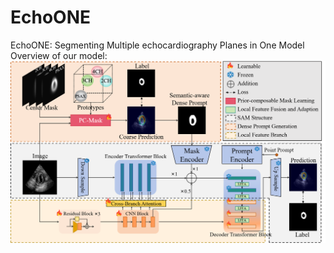 # EchoONE
EchoONE: Segmenting Multiple echocardiography Planes in One Model  
Overview of our model: 
![image](https://github.com/a2502503/EchoONE/blob/main/images/over%20view.png)
